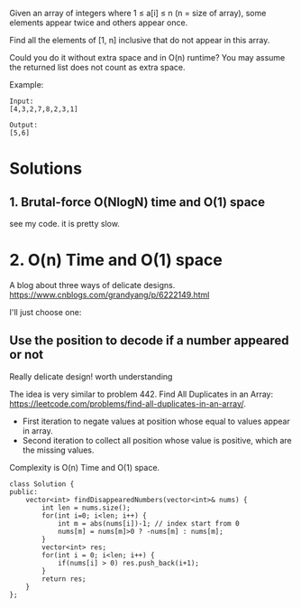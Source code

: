 Given an array of integers where 1 ≤ a[i] ≤ n (n = size of array), some elements appear twice and others appear once.

Find all the elements of [1, n] inclusive that do not appear in this array.

Could you do it without extra space and in O(n) runtime? You may assume the returned list does not count as extra space.

Example:

	Input:
	[4,3,2,7,8,2,3,1]

	Output:
	[5,6]

# Solutions

## 1. Brutal-force O(NlogN) time and O(1) space

see my code. it is pretty slow.

# 2. O(n) Time and O(1) space

A blog about three ways of delicate designs. https://www.cnblogs.com/grandyang/p/6222149.html

I'll just choose one:

## Use the position to decode if a number appeared or not

Really delicate design! worth understanding

The idea is very similar to problem 442. Find All Duplicates in an Array: https://leetcode.com/problems/find-all-duplicates-in-an-array/.

+ First iteration to negate values at position whose equal to values appear in array. 
+ Second iteration to collect all position whose value is positive, which are the missing values. 

Complexity is O(n) Time and O(1) space.

	class Solution {
	public:
	    vector<int> findDisappearedNumbers(vector<int>& nums) {
	        int len = nums.size();
	        for(int i=0; i<len; i++) {
	            int m = abs(nums[i])-1; // index start from 0
	            nums[m] = nums[m]>0 ? -nums[m] : nums[m];
	        }
	        vector<int> res;
	        for(int i = 0; i<len; i++) {
	            if(nums[i] > 0) res.push_back(i+1);
	        }
	        return res;
	    }
	};
